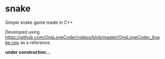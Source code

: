 # snake
Simple snake game made in C++

Developed using https://github.com/OneLoneCoder/videos/blob/master/OneLoneCoder_Snake.cpp as a reference.

**under construction...**
